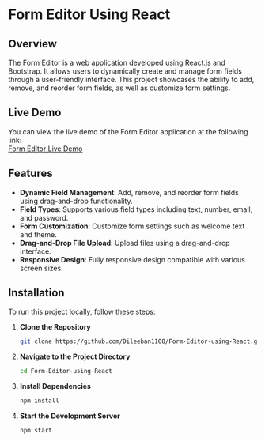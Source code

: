 # Form Editor Using React

## Overview

The Form Editor is a web application developed using React.js and Bootstrap. It allows users to dynamically create and manage form fields through a user-friendly interface. This project showcases the ability to add, remove, and reorder form fields, as well as customize form settings.

## Live Demo

You can view the live demo of the Form Editor application at the following link:  
[Form Editor Live Demo](https://form-editor-using-react.vercel.app)

## Features

- **Dynamic Field Management**: Add, remove, and reorder form fields using drag-and-drop functionality.
- **Field Types**: Supports various field types including text, number, email, and password.
- **Form Customization**: Customize form settings such as welcome text and theme.
- **Drag-and-Drop File Upload**: Upload files using a drag-and-drop interface.
- **Responsive Design**: Fully responsive design compatible with various screen sizes.

## Installation

To run this project locally, follow these steps:

1. **Clone the Repository**

   ```bash
   git clone https://github.com/Dileeban1108/Form-Editor-using-React.git

2. **Navigate to the Project Directory**

   ```bash
   cd Form-Editor-using-React

3. **Install Dependencies**

   ```bash
   npm install

4. **Start the Development Server**

   ```bash
   npm start

